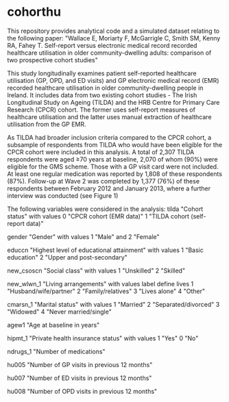 # cohorthu

This repository provides analytical code and a simulated dataset relating to the following paper: 
"Wallace E, Moriarty F, McGarrigle C, Smith SM, Kenny RA, Fahey T. Self-report versus electronic medical record recorded healthcare utilisation in older community-dwelling adults: comparison of two prospective cohort studies"

This study longitudinally examines patient self-reported healthcare utilisation (GP, OPD, and ED visits) and GP electronic medical record (EMR) recorded healthcare utilisation in older community-dwelling people in Ireland. It includes data from two existing cohort studies - The Irish Longitudinal Study on Ageing (TILDA) and the HRB Centre for Primary Care Research (CPCR) cohort. The former uses self-report measures of healthcare utilisation and the latter uses manual extraction of healthcare utilisation from the GP EMR.

As TILDA had broader inclusion criteria compared to the CPCR cohort, a subsample of respondents from TILDA who would have been eligible for the CPCR cohort were included in this analysis. A total of 2,307 TILDA respondents were aged ≥70 years at baseline, 2,070 of whom (90%) were eligible for the GMS scheme. Those with a GP visit card were not included. At least one regular medication was reported by 1,808 of these respondents (87%). Follow-up at Wave 2 was completed by 1,377 (76%) of these respondents between February 2012 and January 2013, where a further interview was conducted (see Figure 1)

The following variables were considered in the analysis:
tilda "Cohort status" with values 0 "CPCR cohort (EMR data)" 1 "TILDA cohort (self-report data)"

gender "Gender" with values 1 "Male" and 2 "Female" 

educcn "Highest level of educational attainment" with values 1 "Basic education" 2 "Upper and post-secondary"

new_csoscn "Social class" with values 1 "Unskilled" 2 "Skilled"

new_wlwn_1 "Living arrangements" with values label define lives 1 "Husband/wife/partner" 2 "Family/relatives" 3 "Lives alone" 4 "Other"

cmarsn_1 "Marital status" with values 1 "Married" 2 "Separated/divorced" 3 "Widowed" 4 "Never married/single"

agew1 "Age at baseline in years"

hipmt_1 "Private health insurance status" with values 1 "Yes" 0 "No"

ndrugs_1 "Number of medications"

hu005 "Number of GP visits in previous 12 months"

hu007 "Number of ED visits in previous 12 months"

hu008 "Number of OPD visits in previous 12 months"

